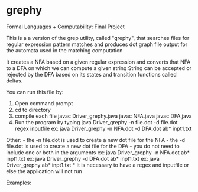 # grephy
Formal Languages + Computability: Final Project

This is a a version of the grep utility, called "grephy", that searches files for regular expression pattern matches and produces dot graph
file output for the automata used in the matching computation

It creates a NFA based on a given regular expression and converts that NFA to a DFA on which we can compute a given string
String can be accepted or rejected by the DFA based on its states and transition functions called deltas.

You can run this file by:
  1. Open command prompt
  2. cd to directory
  3. compile each file
    javac Driver_grephy.java
    javac NFA.java
    javac DFA.java
  4. Run the program by typing
    java Driver_grephy -n file.dot -d file.dot regex inputfile
    ex: java Driver_grephy -n NFA.dot -d DFA.dot ab* inpt1.txt

  Other:
    -  the -n file.dot is used to create a new dot file for the NFA
    -  the -d file.dot is used to create a new dot file for the DFA
    -  you do not need to include one or both in the arguments
       ex:  java Driver_grephy -n NFA.dot ab* inpt1.txt
       ex:  java Driver_grephy -d DFA.dot ab* inpt1.txt
       ex:  java Driver_grephy ab* inpt1.txt
    *  It is necessary to have a regex and inputfile or else the application will not run

Examples:



